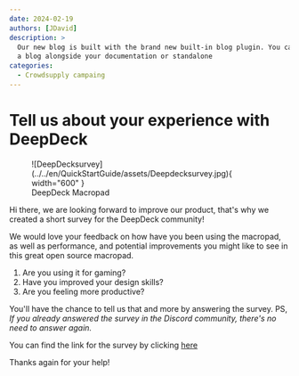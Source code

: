 ```yaml
---
date: 2024-02-19 
authors: [JDavid]
description: >
  Our new blog is built with the brand new built-in blog plugin. You can build
  a blog alongside your documentation or standalone
categories:
  - Crowdsupply campaing
---
```


# Tell us about your experience with DeepDeck

<figure markdown="span">
  ![DeepDecksurvey](../../en/QuickStartGuide/assets/Deepdecksurvey.jpg){ width="600" }
  <figcaption>DeepDeck Macropad</figcaption>
</figure>



Hi there, we are looking forward to improve our product, that's why we created a short survey for the DeepDeck community!

We would love your feedback on how have you been using the macropad, as well as performance, and potential improvements you might like to see in this great open source macropad. 

1. Are you using it for gaming?
2. Have you improved your design skills?
3. Are you feeling more productive?

You'll have the chance to tell us that and more by answering the survey. PS, *If you already answered the survey in the Discord community, there's no need to answer again.*

You can find the link for the survey by clicking [here](https://bit.ly/49uD6Z9)

Thanks again for your help!